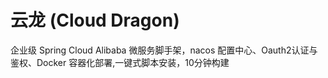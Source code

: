 # 云龙 (Cloud Dragon) 
企业级 Spring Cloud Alibaba 微服务脚手架，nacos 配置中心、Oauth2认证与鉴权、Docker 容器化部署,一键式脚本安装，10分钟构建
